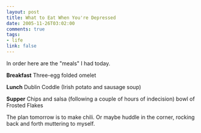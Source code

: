 ```yaml
--- 
layout: post
title: What to Eat When You're Depressed
date: 2005-11-26T03:02:00
comments: true
tags:
- life
link: false
---
```

In order here are the "meals" I had today.

<strong>Breakfast</strong>
Three-egg folded omelet

<strong>Lunch</strong>
Dublin Coddle (Irish potato and sausage soup)

<strong>Supper</strong>
Chips and salsa
(following a couple of hours of indecision) bowl of Frosted Flakes

The plan tomorrow is to make chili. Or maybe huddle in the corner, rocking back and forth muttering to myself.
